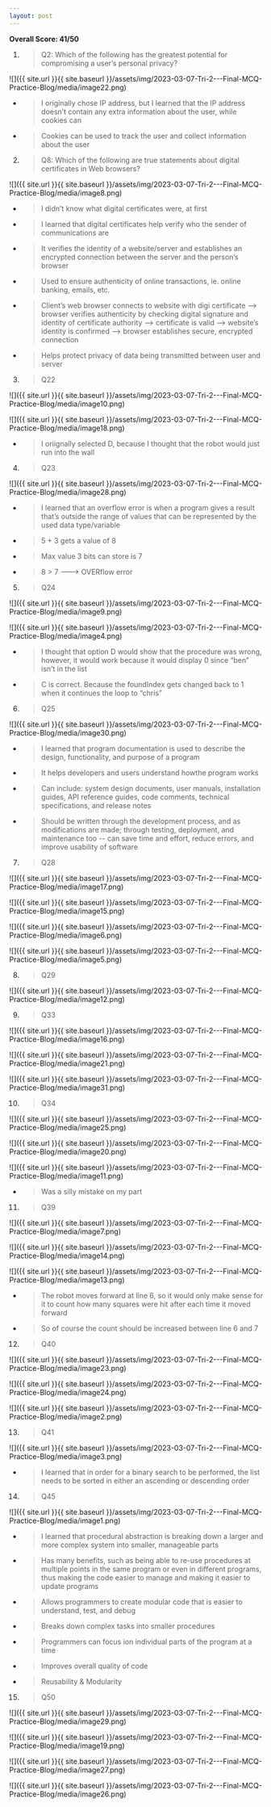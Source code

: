 ```yaml
---
layout: post
---
```

**Overall Score: 41/50**

1.  > Q2: Which of the following has the greatest potential for compromising a user’s personal privacy?

![]({{ site.url }}{{ site.baseurl }}/assets/img/2023-03-07-Tri-2---Final-MCQ-Practice-Blog/media/image22.png)

  - > I originally chose IP address, but I learned that the IP address doesn’t contain any extra information about the user, while cookies can

  - > Cookies can be used to track the user and collect information about the user

<!-- end list -->

2.  > Q8: Which of the following are true statements about digital certificates in Web browsers?

![]({{ site.url }}{{ site.baseurl }}/assets/img/2023-03-07-Tri-2---Final-MCQ-Practice-Blog/media/image8.png)

  - > I didn’t know what digital certificates were, at first

  - > I learned that digital certificates help verify who the sender of communications are

  - > It verifies the identity of a website/server and establishes an encrypted connection between the server and the person’s browser

  - > Used to ensure authenticity of online transactions, ie. online banking, emails, etc.

  - > Client’s web browser connects to website with digi certificate --\> browser verifies authenticity by checking digital signature and identity of certificate authority --\> certificate is valid --\> website’s identity is confirmed --\> browser establishes secure, encrypted connection

  - > Helps protect privacy of data being transmitted between user and server

<!-- end list -->

3.  > Q22

![]({{ site.url }}{{ site.baseurl }}/assets/img/2023-03-07-Tri-2---Final-MCQ-Practice-Blog/media/image10.png)

![]({{ site.url }}{{ site.baseurl }}/assets/img/2023-03-07-Tri-2---Final-MCQ-Practice-Blog/media/image18.png)

  - > I oriignally selected D, because I thought that the robot would just run into the wall

<!-- end list -->

4.  > Q23

![]({{ site.url }}{{ site.baseurl }}/assets/img/2023-03-07-Tri-2---Final-MCQ-Practice-Blog/media/image28.png)

  - > I learned that an overflow error is when a program gives a result that’s outside the range of values that can be represented by the used data type/variable

  - > 5 + 3 gets a value of 8

  - > Max value 3 bits can store is 7

  - > 8 \> 7 ---\> OVERflow error

<!-- end list -->

5.  > Q24

![]({{ site.url }}{{ site.baseurl }}/assets/img/2023-03-07-Tri-2---Final-MCQ-Practice-Blog/media/image9.png)

![]({{ site.url }}{{ site.baseurl }}/assets/img/2023-03-07-Tri-2---Final-MCQ-Practice-Blog/media/image4.png)

  - > I thought that option D would show that the procedure was wrong, however, it would work because it would display 0 since “ben” isn’t in the list

  - > C is correct. Because the foundIndex gets changed back to 1 when it continues the loop to “chris”

<!-- end list -->

6.  > Q25

![]({{ site.url }}{{ site.baseurl }}/assets/img/2023-03-07-Tri-2---Final-MCQ-Practice-Blog/media/image30.png)

  - > I learned that program documentation is used to describe the design, functionality, and purpose of a program

  - > It helps developers and users understand howthe program works

  - > Can include: system design documents, user manuals, installation guides, API reference guides, code comments, technical specifications, and release notes

  - > Should be written through the development process, and as modifications are made; through testing, deployment, and maintenance too -- can save time and effort, reduce errors, and improve usability of software

<!-- end list -->

7.  > Q28

![]({{ site.url }}{{ site.baseurl }}/assets/img/2023-03-07-Tri-2---Final-MCQ-Practice-Blog/media/image17.png)

![]({{ site.url }}{{ site.baseurl }}/assets/img/2023-03-07-Tri-2---Final-MCQ-Practice-Blog/media/image15.png)

![]({{ site.url }}{{ site.baseurl }}/assets/img/2023-03-07-Tri-2---Final-MCQ-Practice-Blog/media/image6.png)

![]({{ site.url }}{{ site.baseurl }}/assets/img/2023-03-07-Tri-2---Final-MCQ-Practice-Blog/media/image5.png)

8.  > Q29

![]({{ site.url }}{{ site.baseurl }}/assets/img/2023-03-07-Tri-2---Final-MCQ-Practice-Blog/media/image12.png)

9.  > Q33

![]({{ site.url }}{{ site.baseurl }}/assets/img/2023-03-07-Tri-2---Final-MCQ-Practice-Blog/media/image16.png)

![]({{ site.url }}{{ site.baseurl }}/assets/img/2023-03-07-Tri-2---Final-MCQ-Practice-Blog/media/image21.png)

![]({{ site.url }}{{ site.baseurl }}/assets/img/2023-03-07-Tri-2---Final-MCQ-Practice-Blog/media/image31.png)

10. > Q34

![]({{ site.url }}{{ site.baseurl }}/assets/img/2023-03-07-Tri-2---Final-MCQ-Practice-Blog/media/image25.png)

![]({{ site.url }}{{ site.baseurl }}/assets/img/2023-03-07-Tri-2---Final-MCQ-Practice-Blog/media/image20.png)

![]({{ site.url }}{{ site.baseurl }}/assets/img/2023-03-07-Tri-2---Final-MCQ-Practice-Blog/media/image11.png)

  - > Was a silly mistake on my part

<!-- end list -->

11. > Q39

![]({{ site.url }}{{ site.baseurl }}/assets/img/2023-03-07-Tri-2---Final-MCQ-Practice-Blog/media/image7.png)

![]({{ site.url }}{{ site.baseurl }}/assets/img/2023-03-07-Tri-2---Final-MCQ-Practice-Blog/media/image14.png)

![]({{ site.url }}{{ site.baseurl }}/assets/img/2023-03-07-Tri-2---Final-MCQ-Practice-Blog/media/image13.png)

  - > The robot moves forward at line 6, so it would only make sense for it to count how many squares were hit after each time it moved forward

  - > So of course the count should be increased between line 6 and 7

<!-- end list -->

12. > Q40

![]({{ site.url }}{{ site.baseurl }}/assets/img/2023-03-07-Tri-2---Final-MCQ-Practice-Blog/media/image23.png)

![]({{ site.url }}{{ site.baseurl }}/assets/img/2023-03-07-Tri-2---Final-MCQ-Practice-Blog/media/image24.png)

![]({{ site.url }}{{ site.baseurl }}/assets/img/2023-03-07-Tri-2---Final-MCQ-Practice-Blog/media/image2.png)

13. > Q41

![]({{ site.url }}{{ site.baseurl }}/assets/img/2023-03-07-Tri-2---Final-MCQ-Practice-Blog/media/image3.png)

  - > I learned that in order for a binary search to be performed, the list needs to be sorted in either an ascending or descending order

<!-- end list -->

14. > Q45

![]({{ site.url }}{{ site.baseurl }}/assets/img/2023-03-07-Tri-2---Final-MCQ-Practice-Blog/media/image1.png)

  - > I learned that procedural abstraction is breaking down a larger and more complex system into smaller, manageable parts

  - > Has many benefits, such as being able to re-use procedures at multiple points in the same program or even in different programs, thus making the code easier to manage and making it easier to update programs

  - > Allows programmers to create modular code that is easier to understand, test, and debug

  - > Breaks down complex tasks into smaller procedures

  - > Programmers can focus ion individual parts of the program at a time

  - > Improves overall quality of code

  - > Reusability & Modularity

<!-- end list -->

15. > Q50

![]({{ site.url }}{{ site.baseurl }}/assets/img/2023-03-07-Tri-2---Final-MCQ-Practice-Blog/media/image29.png)

![]({{ site.url }}{{ site.baseurl }}/assets/img/2023-03-07-Tri-2---Final-MCQ-Practice-Blog/media/image19.png)

![]({{ site.url }}{{ site.baseurl }}/assets/img/2023-03-07-Tri-2---Final-MCQ-Practice-Blog/media/image27.png)

![]({{ site.url }}{{ site.baseurl }}/assets/img/2023-03-07-Tri-2---Final-MCQ-Practice-Blog/media/image26.png)
